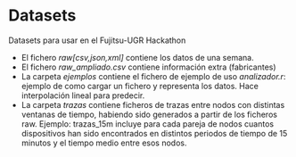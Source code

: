 # Datasets
Datasets para usar en el Fujitsu-UGR Hackathon

- El fichero *raw[csv,json,xml]* contiene los datos de una semana. 
- El fichero *raw_ampliado.csv* contiene información extra (fabricantes)
- La carpeta *ejemplos* contiene el fichero de ejemplo de uso *analizador.r*: ejemplo de como cargar un fichero y representa los datos. Hace interpolación lineal para predecir.
- La carpeta *trazas* contiene ficheros de trazas entre nodos con distintas ventanas de tiempo, habiendo sido generados a partir de los ficheros raw. Ejemplo: trazas_15m incluye para cada pareja de nodos cuantos dispositivos han sido encontrados en distintos periodos de tiempo de 15 minutos y el tiempo medio entre esos nodos.
